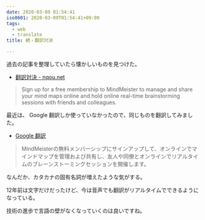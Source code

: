 ```yaml
---
date: 2020-03-09 01:54:41
iso8601: 2020-03-09T01:54:41+09:00
tags:
  - web
  - translate
title: 続・翻訳対決

---
```


過去の記事を整理していたら懐かしいものを見つけた。

- [翻訳対決 - nqou.net](/2008/01/21/141901/)

> Sign up for a free membership to MindMeister to manage and share your mind maps online and hold online real-time brainstorming sessions with friends and colleagues.

最近は、 Google 翻訳しか使っていなかったので、同じものを翻訳してみました。

- [Google 翻訳](https://translate.google.com)

> MindMeisterの無料メンバーシップにサインアップして、オンラインでマインドマップを管理および共有し、友人や同僚とオンラインでリアルタイムのブレーンストーミングセッションを開催します。

なんだか、カタカナの固有名詞が増えたような気がする。

12年前は文字だけだったけど、今は音声でも翻訳がリアルタイムでできるようになっている。

技術の進歩で言語の壁がなくなっていくのは良いですね。

